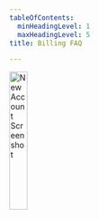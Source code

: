 ```yaml
---
tableOfContents:
  minHeadingLevel: 1
  maxHeadingLevel: 5
title: Billing FAQ

---
```


<img src="/comingSoon.png" alt="New Account Screenshot" style="width:25%;">